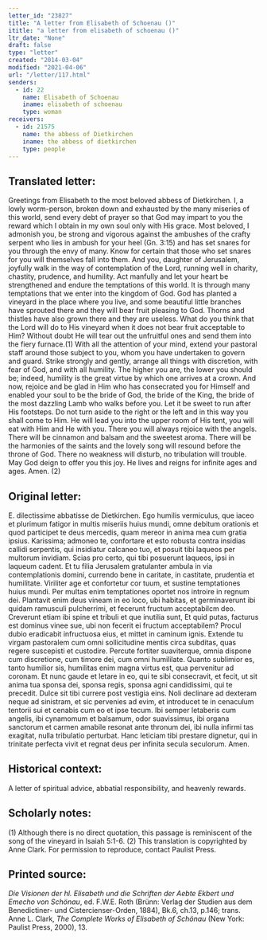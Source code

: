 ```yaml
---
letter_id: "23827"
title: "A letter from Elisabeth of Schoenau ()"
ititle: "a letter from elisabeth of schoenau ()"
ltr_date: "None"
draft: false
type: "letter"
created: "2014-03-04"
modified: "2021-04-06"
url: "/letter/117.html"
senders:
  - id: 22
    name: Elisabeth of Schoenau
    iname: elisabeth of schoenau
    type: woman
receivers:
  - id: 21575
    name: the abbess of Dietkirchen
    iname: the abbess of dietkirchen
    type: people
---
```

<h2> Translated letter:</h2>Greetings from Elisabeth to the most beloved abbess of Dietkirchen.  I, a lowly worm-person, broken down and exhausted by the many miseries of this world, send every debt of prayer so that God may impart to you the reward which I obtain in my own soul only with His grace.
Most beloved, I admonish you, be strong and vigorous against the ambushes of the crafty serpent who lies in ambush for your heel (Gn. 3:15) and has set snares for you through the envy of many.  Know for certain that those who set snares for you will themselves fall into them.  And you, daughter of Jerusalem, joyfully walk in the way of contemplation of the Lord, running well in charity, chastity, prudence, and humility.  Act manfully and let your heart be strengthened and endure the temptations of this world.  It is through many temptations that we enter into the kingdom of God.  God has planted a vineyard in the place where you live, and some beautiful little branches have sprouted there and they will bear fruit pleasing to God.  Thorns and thistles have also grown there and they are useless.  What do you think that the Lord will do to His vineyard when it does not bear fruit acceptable to Him?  Without doubt He will tear out the unfruitful ones and send them into the fiery furnace.(1)
With all the attention of your mind, extend your pastoral staff around those subject to you, whom you have undertaken to govern and guard.  Strike strongly and gently, arrange all things with discretion, with fear of God, and with all humility.  The higher you are, the lower you should be; indeed, humility is the great virtue by which one arrives at a crown.  And now, rejoice and be glad in Him who has consecrated you for Himself and enabled your soul to be the bride of God, the bride of the King, the bride of the most dazzling Lamb who walks before you.  Let it be sweet to run after His footsteps.  Do not turn aside to the right or the left and in this way you shall come to Him.  He will lead you into the upper room of His tent, you will eat with Him and He with you.  There you will always rejoice with the angels.  There will be cinnamon and balsam and the sweetest aroma.  There will be the harmonies of the saints and the lovely song will resound before the throne of God.  There no weakness will disturb, no tribulation will trouble.  May God deign to offer you this joy.  He lives and reigns for infinite ages and ages.  Amen. (2)
<h2 class="mt-4"> Original letter:</h2>E. dilectissime abbatisse de Dietkirchen. Ego humilis vermiculus, que iaceo et plurimum fatigor in multis miseriis huius mundi, omne debitum orationis et quod participet te deus mercedis, quam mereor in anima mea cum gratia ipsius. Karissima; admoneo te, confortare et esto robusta contra insidias callidi serpentis, qui insidiatur calcaneo tuo, et posuit tibi laqueos per multorum invidiam. Scias pro certo, qui tibi posuerunt laqueos, ipsi in laqueum cadent. Et tu filia Jerusalem gratulanter ambula in via contemplationis domini, currendo bene in caritate, in castitate, prudentia et humilitate. Viriliter age et confortetur cor tuum, et sustine temptationes huius mundi. Per multas enim temptationes oportet nos introire in regnum dei. Plantavit enim deus vineam in eo loco, ubi habitas, et germinaverunt ibi quidam ramusculi pulcherrimi, et fecerunt fructum acceptabilcm deo. Creverunt etiam ibi spine et tribuli et que inutilia sunt, Et quid putas, facturus est dominus vinee sue, ubi non fecerit ei fructum acceptabilem? Procul dubio eradicabit infructuosa eius, et mittet in caminum ignis. Extende tu virgam pastoralem cum omni sollicitudine mentis circa subditas, quas regere suscepisti et custodire. Percute fortiter suaviterque, omnia dispone cum discretione, cum timore dei, cum omni humililate. Quanto sublimior es, tanto humilior sis, humilitas enim magna virtus est, qua pervenitur ad coronam. Et nunc gaude et letare in eo, qui te sibi consecravit, et fecit, ut sit anima tua sponsa dei, sponsa regis, sponsa agni candidissimi, qui te precedit. Dulce sit tibi currere post vestigia eins. Noli declinare ad dexteram neque ad sinistram, et sic pervenies ad evim, et introducet te in cenaculum tentorii sui et cenabis cum eo et ipse tecum. Ibi semper letaberis cum angelis, ibi cynamomum et balsamum, odor suavissimus, ibi organa sanctorum et carmen amabile resonat ante thronum dei, ibi nulla infirmi tas exagitat, nulla tribulatio perturbat. Hanc leticiam tibi prestare dignetur, qui in trinitate perfecta vivit et regnat deus per infinita secula seculorum. Amen.
<h2 class="mt-4"> Historical context:</h2>A letter of spiritual advice, abbatial responsibility, and heavenly rewards.
<h2 class="mt-4"> Scholarly notes:</h2>(1) Although there is no direct quotation, this passage is reminiscent of the song of the vineyard in Isaiah 5:1-6.  
(2) This translation is copyrighted by Anne Clark. For permission to reproduce, contact Paulist Press.<h2 class="mt-4"> Printed source:</h2><p><em>Die Visionen der hl. Elisabeth und die Schriften der Aebte Ekbert und Emecho von Schönau</em>, ed. F.W.E. Roth (Brünn: Verlag der Studien aus dem Benedictiner- und Cistercienser-Orden, 1884), Bk.6, ch.13, p.146; trans. Anne L. Clark, <em>The Complete Works of Elisabeth of Schönau</em> (New York: Paulist Press, 2000), 13.&nbsp;</p>